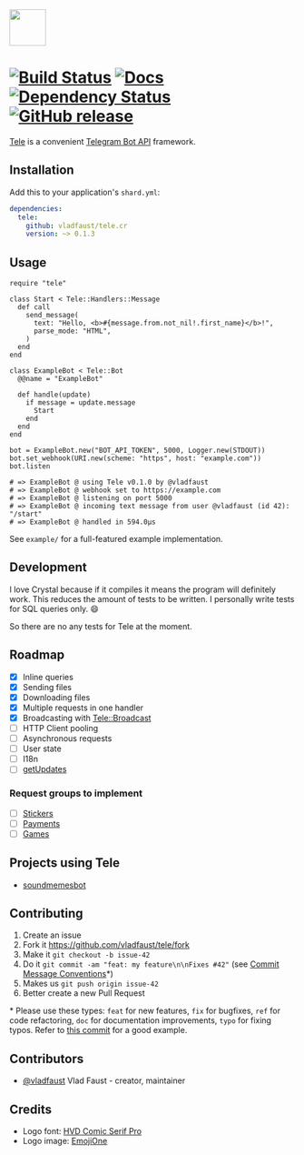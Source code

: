 <img src="https://user-images.githubusercontent.com/7955682/30406425-5adb7b5e-98fa-11e7-80d3-2a83800405f3.png" height="64">

# [![Build Status](https://travis-ci.org/vladfaust/tele.cr.svg?branch=master)](https://travis-ci.org/vladfaust/tele.cr) [![Docs](https://img.shields.io/badge/docs-unavailable-lightgray.svg)](https://vladfaust.com/tele.cr) [![Dependency Status](https://shards.rocks/badge/github/vladfaust/tele.cr/status.svg)](https://shards.rocks/github/vladfaust/tele.cr) [![GitHub release](https://img.shields.io/github/release/vladfaust/tele.cr.svg)](https://github.com/vladfaust/tele.cr/releases)

[Tele](https://github.com/vladfaust/time_format.cr) is a convenient [Telegram Bot API](https://core.telegram.org/bots/api) framework.

## Installation

Add this to your application's `shard.yml`:

```yaml
dependencies:
  tele:
    github: vladfaust/tele.cr
    version: ~> 0.1.3
```

## Usage

```crystal
require "tele"

class Start < Tele::Handlers::Message
  def call
    send_message(
      text: "Hello, <b>#{message.from.not_nil!.first_name}</b>!",
      parse_mode: "HTML",
    )
  end
end

class ExampleBot < Tele::Bot
  @@name = "ExampleBot"

  def handle(update)
    if message = update.message
      Start
    end
  end
end

bot = ExampleBot.new("BOT_API_TOKEN", 5000, Logger.new(STDOUT))
bot.set_webhook(URI.new(scheme: "https", host: "example.com"))
bot.listen

# => ExampleBot @ using Tele v0.1.0 by @vladfaust
# => ExampleBot @ webhook set to https://example.com
# => ExampleBot @ listening on port 5000
# => ExampleBot @ incoming text message from user @vladfaust (id 42): "/start"
# => ExampleBot @ handled in 594.0µs
```

See `example/` for a full-featured example implementation.

## Development

I love Crystal because if it compiles it means the program will definitely work. This reduces the amount of tests to be written. I personally write tests for SQL queries only. 😄

So there are no any tests for Tele at the moment.

## Roadmap

- [x] Inline queries
- [x] Sending files
- [x] Downloading files
- [x] Multiple requests in one handler
- [x] Broadcasting with [Tele::Broadcast](https://github.com/vladfaust/tele-broadcast.cr)
- [ ] HTTP Client pooling
- [ ] Asynchronous requests
- [ ] User state
- [ ] I18n
- [ ] [getUpdates](https://core.telegram.org/bots/api#getupdates)

### Request groups to implement

- [ ] [Stickers](https://core.telegram.org/bots/api#stickers)
- [ ] [Payments](https://core.telegram.org/bots/api#payments)
- [ ] [Games](https://core.telegram.org/bots/api#games)

## Projects using Tele

- [soundmemesbot](https://github.com/vladfaust/soundmemes.cr)

## Contributing

1. Create an issue
2. Fork it https://github.com/vladfaust/tele/fork
3. Make it `git checkout -b issue-42`
4. Do it `git commit -am "feat: my feature\n\nFixes #42"` (see [Commit Message Conventions](https://gist.github.com/stephenparish/9941e89d80e2bc58a153)*)
5. Makes us `git push origin issue-42`
6. Better create a new Pull Request

\* Please use these types: `feat` for new features, `fix` for bugfixes, `ref` for code refactoring, `doc` for documentation improvements, `typo` for fixing typos. Refer to [this commit](https://github.com/vladfaust/tele.cr/commit/5eecab0b9e71282c403c6753ac3064581afd9009) for a good example.

## Contributors

- [@vladfaust](https://github.com/vladfaust) Vlad Faust - creator, maintainer

## Credits

- Logo font: [HVD Comic Serif Pro](https://www.fontsquirrel.com/fonts/hvd-comic-serif-pro)
- Logo image: [EmojiOne](https://www.emojione.com/)
